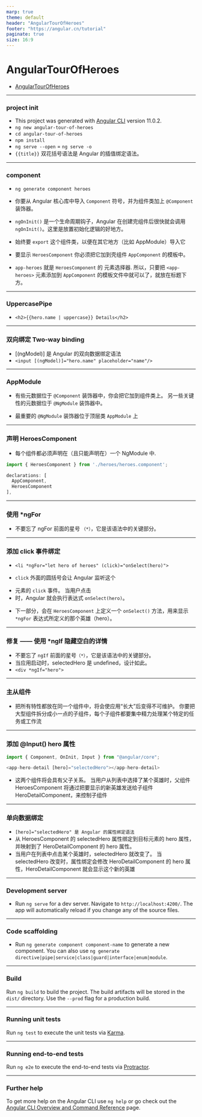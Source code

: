 ```yaml
---
marp: true
theme: default
header: "AngularTourOfHeroes"
footer: "https://angular.cn/tutorial"
paginate: true
size: 16:9
---
```


# AngularTourOfHeroes

- [AngularTourOfHeroes](https://angular.cn/tutorial/toh-pt0)

---

### project init

- This project was generated with [Angular CLI](https://github.com/angular/angular-cli) version 11.0.2.
- `ng new angular-tour-of-heroes`
- `cd angular-tour-of-heroes`
- `npm install`
- `ng serve --open` = `ng serve -o`
- `{{title}}` 双花括号语法是 Angular 的插值绑定语法。

---

### component

- `ng generate component heroes`

- 你要从 Angular 核心库中导入 `Component` 符号，并为组件类加上 `@Component` 装饰器。
- `ngOnInit()` 是一个生命周期钩子，Angular 在创建完组件后很快就会调用 `ngOnInit()`。这里是放置初始化逻辑的好地方。
- 始终要 `export` 这个组件类，以便在其它地方（比如 AppModule）导入它
- 要显示 `HeroesComponent` 你必须把它加到壳组件 `AppComponent` 的模板中。
- `app-heroes` 就是 `HeroesComponent` 的 元素选择器. 所以，只要把 `<app-heroes>` 元素添加到 `AppComponent` 的模板文件中就可以了，就放在标题下方。

---

### UppercasePipe

- `<h2>{{hero.name | uppercase}} Details</h2>`

---

### 双向绑定 Two-way binding

- [(ngModel)] 是 Angular 的双向数据绑定语法
- `<input [(ngModel)]="hero.name" placeholder="name"/>`

---

### AppModule

- 有些元数据位于 `@Component` 装饰器中，你会把它加到组件类上。 另一些关键性的元数据位于 `@NgModule` 装饰器中。

- 最重要的 `@NgModule` 装饰器位于顶层类 `AppModule` 上

---

### 声明 HeroesComponent

- 每个组件都必须声明在（且只能声明在）一个 NgModule 中.

```js
import { HeroesComponent } from './heroes/heroes.component';

declarations: [
  AppComponent,
  HeroesComponent
],
```

---

### 使用 \*ngFor

- 不要忘了 ngFor 前面的星号 `（*）`，它是该语法中的关键部分。

---

### 添加 click 事件绑定

- `<li *ngFor="let hero of heroes" (click)="onSelect(hero)">`
- `click` 外面的圆括号会让 Angular 监听这个 <li> 元素的 `click` 事件。 当用户点击 <li> 时，Angular 就会执行表达式 `onSelect(hero)`。

- 下一部分，会在 `HeroesComponent` 上定义一个 `onSelect()` 方法，用来显示 `*ngFor` 表达式所定义的那个英雄（hero）。

---

### 修复 —— 使用 \*ngIf 隐藏空白的详情

- 不要忘了 `ngIf` 前面的星号`（*）`，它是该语法中的关键部分。
- 当应用启动时，selectedHero 是 undefined，设计如此。
- `<div *ngIf="hero">`

---

### 主从组件

- 把所有特性都放在同一个组件中，将会使应用“长大”后变得不可维护。 你要把大型组件拆分成小一点的子组件，每个子组件都要集中精力处理某个特定的任务或工作流

---

### 添加 @Input() hero 属性

```js
import { Component, OnInit, Input } from "@angular/core";
```

```js
<app-hero-detail [hero]="selectedHero"></app-hero-detail>
```

- 这两个组件将会具有父子关系。 当用户从列表中选择了某个英雄时，父组件 HeroesComponent 将通过把要显示的新英雄发送给子组件 HeroDetailComponent，来控制子组件

---

### 单向数据绑定

- `[hero]="selectedHero" 是 Angular 的属性绑定语法`
- 从 HeroesComponent 的 selectedHero 属性绑定到目标元素的 hero 属性，并映射到了 HeroDetailComponent 的 hero 属性。
- 当用户在列表中点击某个英雄时，selectedHero 就改变了。 当 selectedHero 改变时，属性绑定会修改 HeroDetailComponent 的 hero 属性，HeroDetailComponent 就会显示这个新的英雄

---

### Development server

- Run `ng serve` for a dev server. Navigate to `http://localhost:4200/`. The app will automatically reload if you change any of the source files.

---

### Code scaffolding

- Run `ng generate component component-name` to generate a new component. You can also use `ng generate directive|pipe|service|class|guard|interface|enum|module`.

---

### Build

Run `ng build` to build the project. The build artifacts will be stored in the `dist/` directory. Use the `--prod` flag for a production build.

---

### Running unit tests

Run `ng test` to execute the unit tests via [Karma](https://karma-runner.github.io).

---

### Running end-to-end tests

Run `ng e2e` to execute the end-to-end tests via [Protractor](http://www.protractortest.org/).

---

### Further help

To get more help on the Angular CLI use `ng help` or go check out the [Angular CLI Overview and Command Reference](https://angular.io/cli) page.
